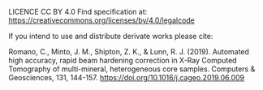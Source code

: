 LICENCE CC BY 4.0
Find specification at: https://creativecommons.org/licenses/by/4.0/legalcode

If you intend to use and distribute derivate works please cite:

Romano, C., Minto, J. M., Shipton, Z. K., & Lunn, R. J. (2019). Automated high accuracy, rapid beam hardening correction in X-Ray Computed Tomography of multi-mineral, heterogeneous core samples. Computers & Geosciences, 131, 144-157. https://doi.org/10.1016/j.cageo.2019.06.009
